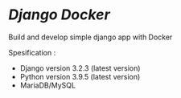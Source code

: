 # *Django Docker*

Build and develop simple django app with Docker

Spesification :
- Django version 3.2.3 (latest version)
- Python version 3.9.5 (latest version)
- MariaDB/MySQL
